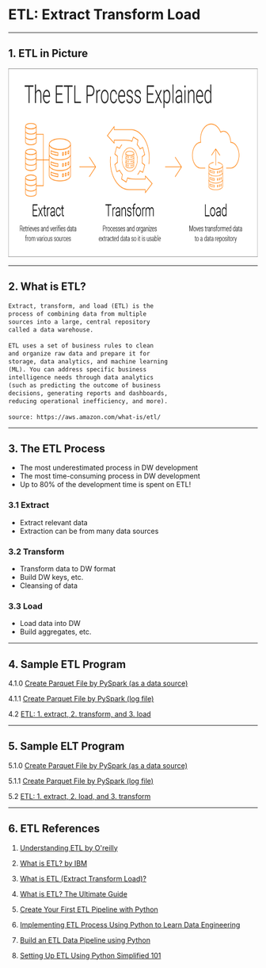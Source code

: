 # ETL: Extract Transform Load

------

## 1. ETL in Picture 

<img src="./etl-process-explained-diagram.png" height=380 width=620>

------

## 2. What is ETL? 

	Extract, transform, and load (ETL) is the 
	process of combining data from multiple 
	sources into a large, central repository 
	called a data warehouse. 
	
	ETL uses a set of business rules to clean 
	and organize raw data and prepare it for 
	storage, data analytics, and machine learning 
	(ML). You can address specific business 
	intelligence needs through data analytics 
	(such as predicting the outcome of business 
	decisions, generating reports and dashboards, 
	reducing operational inefficiency, and more).
	
	source: https://aws.amazon.com/what-is/etl/
	
-------

## 3. The ETL Process

* The most underestimated process in DW development
* The most time-consuming process in DW development
* Up to 80% of the development time is spent on ETL!

### 3.1 Extract

* Extract relevant data
* Extraction can be from many data sources

### 3.2 Transform

* Transform data to DW format
* Build DW keys, etc.
* Cleansing of data

### 3.3 Load

* Load data into DW
* Build aggregates, etc.

-------
## 4. Sample ETL Program

4.1.0 [Create Parquet File by PySpark (as a data source)](./create_parquet.py)

4.1.1 [Create Parquet File by PySpark (log file)](./create_parquet.py.log)

4.2 [ETL: 1. extract, 2. transform, and 3. load](./etl_read_parquet_from_file_transform_and_load_to_mysql.py)

-------

## 5. Sample ELT Program

5.1.0 [Create Parquet File by PySpark (as a data source)](./create_parquet.py)

5.1.1 [Create Parquet File by PySpark (log file)](./create_parquet.py.log)

5.2 [ETL: 1. extract, 2. load, and 3. transform](./elt_read_parquet_from_file_and_load_to_mysql_then_transform.py)

-------

## 6. ETL References

1. [Understanding ETL by O'reilly](./Understanding-ETL-by-Oreilly.pdf)

2. [What is ETL? by IBM](https://www.ibm.com/topics/etl)

3. [What is ETL (Extract Transform Load)?](https://aws.amazon.com/what-is/etl/)

4. [What is ETL? The Ultimate Guide](https://www.matillion.com/blog/what-is-etl-the-ultimate-guide)

5. [Create Your First ETL Pipeline with Python](https://anujsyal.com/create-your-first-etl-pipeline-with-python)

6. [Implementing ETL Process Using Python to Learn Data Engineering](https://www.analyticsvidhya.com/blog/2021/06/implementing-python-to-learn-data-engineering-etl-process/)

7. [Build an ETL Data Pipeline using Python](https://blog.det.life/build-an-etl-data-pipeline-using-python-139c6875b046)

8. [Setting Up ETL Using Python Simplified 101](https://hevodata.com/learn/etl-using-python/)
